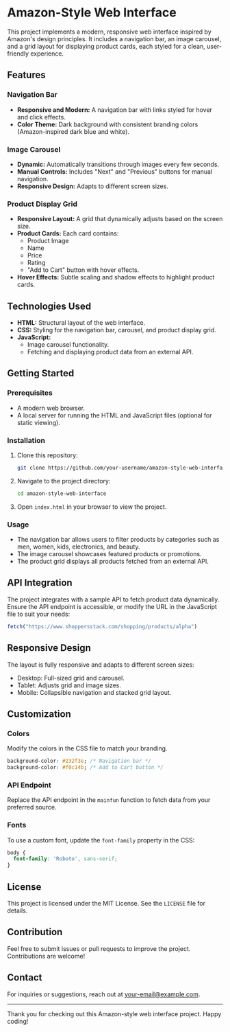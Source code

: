 # Amazon-Style Web Interface

This project implements a modern, responsive web interface inspired by Amazon's design principles. It includes a navigation bar, an image carousel, and a grid layout for displaying product cards, each styled for a clean, user-friendly experience.

## Features

### Navigation Bar
- **Responsive and Modern:** A navigation bar with links styled for hover and click effects.
- **Color Theme:** Dark background with consistent branding colors (Amazon-inspired dark blue and white).

### Image Carousel
- **Dynamic:** Automatically transitions through images every few seconds.
- **Manual Controls:** Includes "Next" and "Previous" buttons for manual navigation.
- **Responsive Design:** Adapts to different screen sizes.

### Product Display Grid
- **Responsive Layout:** A grid that dynamically adjusts based on the screen size.
- **Product Cards:** Each card contains:
  - Product Image
  - Name
  - Price
  - Rating
  - "Add to Cart" button with hover effects.
- **Hover Effects:** Subtle scaling and shadow effects to highlight product cards.

## Technologies Used
- **HTML:** Structural layout of the web interface.
- **CSS:** Styling for the navigation bar, carousel, and product display grid.
- **JavaScript:**
  - Image carousel functionality.
  - Fetching and displaying product data from an external API.

## Getting Started

### Prerequisites
- A modern web browser.
- A local server for running the HTML and JavaScript files (optional for static viewing).

### Installation
1. Clone this repository:
   ```bash
   git clone https://github.com/your-username/amazon-style-web-interface.git
   ```
2. Navigate to the project directory:
   ```bash
   cd amazon-style-web-interface
   ```
3. Open `index.html` in your browser to view the project.

### Usage
- The navigation bar allows users to filter products by categories such as men, women, kids, electronics, and beauty.
- The image carousel showcases featured products or promotions.
- The product grid displays all products fetched from an external API.

## API Integration
The project integrates with a sample API to fetch product data dynamically. Ensure the API endpoint is accessible, or modify the URL in the JavaScript file to suit your needs:
```javascript
fetch("https://www.shoppersstack.com/shopping/products/alpha")
```

## Responsive Design
The layout is fully responsive and adapts to different screen sizes:
- Desktop: Full-sized grid and carousel.
- Tablet: Adjusts grid and image sizes.
- Mobile: Collapsible navigation and stacked grid layout.

## Customization
### Colors
Modify the colors in the CSS file to match your branding.
```css
background-color: #232f3e; /* Navigation bar */
background-color: #f0c14b; /* Add to Cart button */
```

### API Endpoint
Replace the API endpoint in the `mainfun` function to fetch data from your preferred source.

### Fonts
To use a custom font, update the `font-family` property in the CSS:
```css
body {
  font-family: 'Roboto', sans-serif; 
}
```

## License
This project is licensed under the MIT License. See the `LICENSE` file for details.

## Contribution
Feel free to submit issues or pull requests to improve the project. Contributions are welcome!

## Contact
For inquiries or suggestions, reach out at [your-email@example.com](mailto:anirudhsawant100@gmail.com).

---

Thank you for checking out this Amazon-style web interface project. Happy coding!

